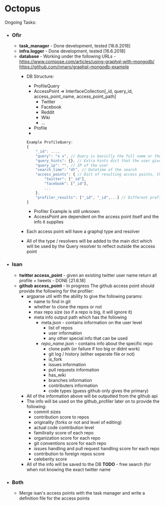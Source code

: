 Octopus
=======

Ongoing Tasks:
- ### Ofir ###
    - **task_manager** - Done development, tested [16.6.2018]
    - **infra.logger** - Done development, tested [16.6.2018]
    - **database** - 
    Working under the following URLs - 
    https://www.compose.com/articles/using-graphql-with-mongodb/
    https://github.com/nmaro/graphql-mongodb-example
        - DB Structure:
            - ProfileQuery
            - AccessPoint => InterfaceCollection[_id, query_id, access_point_name, access_point_path]
                - Twitter
                - Facebook
                - Reddit
                - Wiki
                - ...
            - Profile
            - 
            ```js
            Example ProfileQuery:
            {
                "_id": ...,
                "query": "x x", // Query is basiclly the full name or the url to the picture and so on
                "query_hints": {}, // Extra hints dict that the user gives
                "query_ip": "", // IP of the user
                "search_time": "dt", // Datetime of the search
                "access_points": { // Dict of resulting access points, this can be added and changed, note that each AP can contain multiple results in the case of unknown
                    "twitter": ["_id"],
                    "facebook": ["_id"],
                    ...
                },
                "profiler_results": ["_id", "_id",...] // Different profiler results foreign keys, may contain multiple profiler results from the access points
            } 
            ```
            - Profiler Example is still unknown
            - AccessPoint are dependent on the access point itself and the info it supplies

        - Each access point will have a graphql type and resolver
        - All of the type / resolvers will be added to the main dict which will be used by the Query resolver to reflect outside the access point

- ### Isan ###
    - **twitter access_point** - given an existing twitter user   name return all profile + tweets - DONE [21.6.18] 
    - **github access_point** - In progress
    The github access point should provide the following for the profiler:
        - argparse util with the ability to give the following params:
            - name to find in git
            - whether to clone the repos or not
            - max repo size (so if a repo is big, it will ignore it)
            - meta info output path which has the following
                - meta.json - contains information on the user level
                    - list of repos
                    - user information
                    - any other special info that can be used
                - _repo_name_.json - contains info about the specific repo
                    - clone path (or failure if too big or didnt work)
                    - git log / history (either seperate file or not)
                    - is_fork
                    - issues information
                    - pull requests information
                    - has_wiki
                    - branches information
                    - contributers information
                    - code types (guess github only gives the primary)
        - All of the information above will be outputted from the github api
        - The info will be used on the github_profiler later on to provide the following:
            - commit sizes
            - contribution score to repos
            - originality (forks or not and level of editing)
            - actual code contribution level
            - familiraity score of each repo
            - organization score for each repo
            - git conventions score for each repo
            - issues handling and pull request handling score for each repo
            - contribution to foreign repos score
            - celeberity score
        - All of the info will be saved to the DB
    **TODO** - free search (for when not knowing the exact twitter name
- ### Both ###
    - Merge isan's access points with the task manager and write a definition file for the access points
